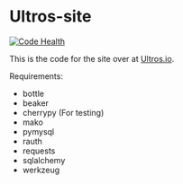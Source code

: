 Ultros-site
===========

[![Code Health](https://landscape.io/github/UltrosBot/Ultros-site/master/landscape.png)](https://landscape.io/github/UltrosBot/Ultros-site/master)

This is the code for the site over at [Ultros.io](http://ultros.io).

Requirements:
* bottle
* beaker
* cherrypy (For testing)
* mako
* pymysql
* rauth
* requests
* sqlalchemy
* werkzeug